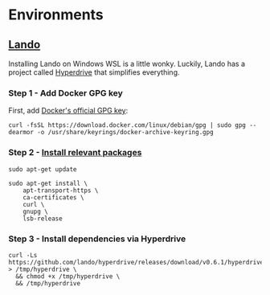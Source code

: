 # Environments

## [Lando](https://docs.lando.dev/guides/setup-lando-on-windows-with-wsl-2.html)

Installing Lando on Windows WSL is a little wonky. Luckily, Lando has a project called [Hyperdrive](https://github.com/lando/hyperdrive) that simplifies everything.

### Step 1 - Add Docker GPG key

First, add [Docker's official GPG key](https://docs.docker.com/engine/install/debian/):

```
curl -fsSL https://download.docker.com/linux/debian/gpg | sudo gpg --dearmor -o /usr/share/keyrings/docker-archive-keyring.gpg
```

### Step 2 - [Install relevant packages](https://docs.docker.com/engine/install/debian/)

```
sudo apt-get update

sudo apt-get install \
    apt-transport-https \
    ca-certificates \
    curl \
    gnupg \
    lsb-release
```

### Step 3 - Install dependencies via Hyperdrive

```
curl -Ls https://github.com/lando/hyperdrive/releases/download/v0.6.1/hyperdrive > /tmp/hyperdrive \
  && chmod +x /tmp/hyperdrive \
  && /tmp/hyperdrive
```